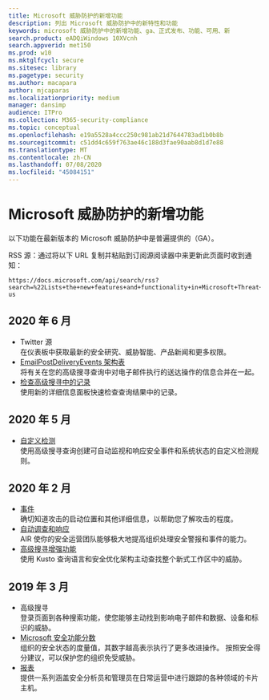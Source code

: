 ```yaml
---
title: Microsoft 威胁防护的新增功能
description: 列出 Microsoft 威胁防护中的新特性和功能
keywords: microsoft 威胁防护中的新增功能、ga、正式发布、功能、可用、新
search.product: eADQiWindows 10XVcnh
search.appverid: met150
ms.prod: w10
ms.mktglfcycl: secure
ms.sitesec: library
ms.pagetype: security
ms.author: macapara
author: mjcaparas
ms.localizationpriority: medium
manager: dansimp
audience: ITPro
ms.collection: M365-security-compliance
ms.topic: conceptual
ms.openlocfilehash: e19a5528a4ccc250c981ab21d7644783ad1b0b8b
ms.sourcegitcommit: c51dd4c659f763ae46c188d3fae90aab8d1d7e88
ms.translationtype: MT
ms.contentlocale: zh-CN
ms.lasthandoff: 07/08/2020
ms.locfileid: "45084151"
---
```

# <a name="whats-new-in-microsoft-threat-protection"></a>Microsoft 威胁防护的新增功能

以下功能在最新版本的 Microsoft 威胁防护中是普遍提供的（GA）。

RSS 源：通过将以下 URL 复制并粘贴到订阅源阅读器中来更新此页面时收到通知：
```http
https://docs.microsoft.com/api/search/rss?search=%22Lists+the+new+features+and+functionality+in+Microsoft+Threat+Protection%22&locale=en-us
```
## <a name="june-2020"></a>2020 年 6 月
- Twitter 源 <br> 在仪表板中获取最新的安全研究、威胁智能、产品新闻和更多权限。
- [EmailPostDeliveryEvents 架构表](advanced-hunting-emailpostdeliveryevents-table.md) <br> 将有关在您的高级搜寻查询中对电子邮件执行的送达操作的信息合并在一起。
- [检查高级搜寻中的记录](advanced-hunting-query-results.md#drill-down-from-query-results) <br> 使用新的详细信息面板快速检查查询结果中的记录。

## <a name="may-2020"></a>2020 年 5 月
- [自定义检测](custom-detections-overview.md) <br> 使用高级搜寻查询创建可自动监视和响应安全事件和系统状态的自定义检测规则。

## <a name="february-2020"></a>2020 年 2 月
- [事件](incidents-overview.md) <br> 确切知道攻击的启动位置和其他详细信息，以帮助您了解攻击的程度。
- [自动调查和响应](mtp-autoir.md) <br> AIR 使你的安全运营团队能够极大地提高组织处理安全警报和事件的能力。
- [高级搜寻增强功能](advanced-hunting-overview.md) <br> 使用 Kusto 查询语言和安全优化架构主动查找整个新式工作区中的威胁。

## <a name="march-2019"></a>2019 年 3 月
- 高级搜寻 <br> 登录页面到各种搜索功能，使您能够主动找到影响电子邮件和数据、设备和标识的威胁。
- [Microsoft 安全功能分数](microsoft-secure-score.md) <br> 组织的安全状态的度量值，其数字越高表示执行了更多改进操作。 按照安全得分建议，可以保护您的组织免受威胁。 
- [报表](monitoring-and-reporting.md) <br>  提供一系列涵盖安全分析员和管理员在日常运营中进行跟踪的各种领域的卡片主机。
